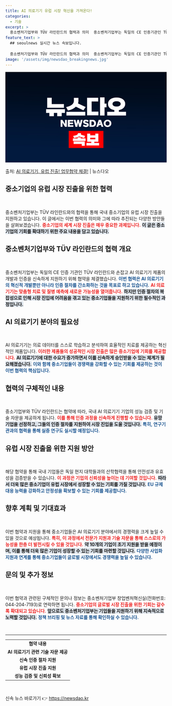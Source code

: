 ```yaml
---
title: AI 의료기기 유럽 시장 혁신을 가져온다!
categories:
  - 기술
excerpt: >
  중소벤처기업부와 TÜV 라인란드의 협력과 의미  중소벤처기업부는 독일의 CE 인증기관인 TÜV 라인란드와 협…
feature_text: >
  ## seoulnews 실시간 뉴스 속보입니다.

  중소벤처기업부와 TÜV 라인란드의 협력과 의미  중소벤처기업부는 독일의 CE 인증기관인 TÜV 라인란드와 협…
image: '/assets/img/newsdao_breakingnews.jpg'
---
```


![뉴스다오 속보](/assets/img/newsdao_breakingnews.jpg)

<p>출처: <a href="https://newsdao.kr/4958" rel="dofollow">AI 의료기기, 유럽 진출! 업무협약 체결!</a> | 뉴스다오</p>

<h2>중소기업의 유럽 시장 진출을 위한 협력</h2>

<p data-ke-size="size16">&nbsp;</p>  
중소벤처기업부는 TÜV 라인란드와의 협력을 통해 국내 중소기업의 유럽 시장 진출을 지원하고 있습니다. 이 글에서는 이번 협력의 의미와 그에 따라 추진되는 다양한 방안들을 살펴보겠습니다. <b><span style="color: #ee2323;">중소기업의 세계 시장 진출은 매우 중요한 과제입니다.</span></b> <b><span style="background-color: #21538527;">이 글은 중소기업의 기회를 확대하기 위한 주요 내용을 담고 있습니다.</span></b>

<h2 data-ke-size="size26">중소벤처기업부와 TÜV 라인란드의 협력 개요</h2>

<p data-ke-size="size16">&nbsp;</p>  
중소벤처기업부는 독일의 CE 인증 기관인 TÜV 라인란드와 손잡고 AI 의료기기 제품의 개발과 인증을 신속하게 지원하기 위해 협약을 체결했습니다. <b><span style="color: #1a5490;">이번 협력은 AI 의료기기의 혁신적 개발뿐만 아니라 인증 절차를 간소화하는 것을 목표로 하고 있습니다.</span></b> <b><span style="color: #ee2323;">AI 의료기기는 맞춤형 치료 및 질병 예측에 새로운 가능성을 열어줍니다.</span></b> <b><span style="background-color: #21538527;">하지만 인증 절차의 복잡성으로 인해 시장 진입에 어려움을 겪고 있는 중소기업들을 지원하기 위한 필수적인 과정입니다.</span></b>

<h2 data-ke-size="size26">AI 의료기기 분야의 필요성</h2>

<p data-ke-size="size16">&nbsp;</p>  
AI 의료기기는 의료 데이터를 스스로 학습하고 분석하여 효율적인 치료를 제공하는 혁신적인 제품입니다. <b><span style="color: #ee2323;">이러한 제품들의 성공적인 시장 진출은 많은 중소기업에 기회를 제공합니다.</span></b> <b><span style="background-color: #21538527;">AI 의료기기에 대한 수요가 증가하면서 이를 신속하게 승인받을 수 있는 체계가 필요해졌습니다.</span></b> <b><span style="color: #1a5490;">이와 함께 중소기업들이 경쟁력을 강화할 수 있는 기회를 제공하는 것이 이번 협력의 핵심입니다.</span></b> 

<h2 data-ke-size="size26">협력의 구체적인 내용</h2>

<p data-ke-size="size16">&nbsp;</p>  
중소기업부와 TÜV 라인란드는 협약에 따라, 국내 AI 의료기기 기업의 성능 검증 및 기술 자문을 제공하게 됩니다. <b><span style="color: #ee2323;">이를 통해 인증 과정을 신속하게 진행할 수 있습니다.</span></b> <b><span style="background-color: #21538527;">유망 기업을 선정하고, 그들의 인증 절차를 지원하여 시장 진입을 도울 것입니다.</span></b> <b><span style="color: #1a5490;">특히, 연구기관과의 협력을 통해 실증 연구도 실시할 예정입니다.</span></b> 

<h2 data-ke-size="size26">유럽 시장 진출을 위한 지원 방안</h2>

<p data-ke-size="size16">&nbsp;</p>  
해당 협약을 통해 국내 기업들은 독일 현지 대학들과의 산학협력을 통해 안전성과 유효성을 검증받을 수 있습니다. <b><span style="color: #ee2323;">이 과정은 기업의 신뢰성을 높이는 데 기여할 것입니다.</span></b> <b><span style="background-color: #21538527;">따라서 더욱 많은 중소기업이 유럽 시장에서 성장할 수 있는 기회를 가질 것입니다.</span></b> <b><span style="color: #1a5490;">EU 규제 대응 능력을 강화하고 안정성을 확보할 수 있는 기회를 제공합니다.</span></b> 

<h2 data-ke-size="size26">향후 계획 및 기대효과</h2>

<p data-ke-size="size16">&nbsp;</p>  
이번 협약과 지원을 통해 중소기업들은 AI 의료기기 분야에서의 경쟁력을 크게 높일 수 있을 것으로 예상됩니다. <b><span style="color: #ee2323;">특히, 이 과정에서 전문가 지원과 기술 자문을 통해 스스로의 가능성을 한층 더 발전시킬 수 있을 것입니다.</span></b> <b><span style="background-color: #21538527;">약 10개의 기업이 초기 지원을 받을 예정이며, 이를 통해 더욱 많은 기업이 성장할 수 있는 기회를 마련할 것입니다.</span></b> <b><span style="color: #1a5490;">다양한 사업화 지원과 연계를 통해 중소기업들이 글로벌 시장에서도 경쟁력을 높일 수 있습니다.</span></b> 

<h2 data-ke-size="size26">문의 및 추가 정보</h2>

<p data-ke-size="size16">&nbsp;</p>  
이번 협약과 관련된 구체적인 문의나 정보는 중소벤처기업부 창업벤처혁신실(전화번호: 044-204-7193)로 연락하면 됩니다. <b><span style="color: #ee2323;">중소기업의 글로벌 시장 진출을 위한 기회는 갈수록 확대되고 있습니다.</span></b> <b><span style="background-color: #21538527;">앞으로도 중소벤처기업부는 기업들을 지원하기 위해 지속적으로 노력할 것입니다.</span></b> <b><span style="color: #1a5490;">정책 브리핑 및 뉴스 자료를 통해 확인하실 수 있습니다.</span></b> 

<p data-ke-size="size16">&nbsp;</p> 

<hr>  
<table style="width: 100%; border-collapse: collapse;">  
    <tr>  
        <td style="text-align: center; height: 17px;"><b>협약 내용</b></td>  
    </tr>  
    <tr>  
        <td style="text-align: center; height: 17px;"><b>AI 의료기기 관련 기술 자문 제공</b></td>  
    </tr>  
    <tr>  
        <td style="text-align: center; height: 17px;"><b>신속 인증 절차 지원</b></td>  
    </tr>
    <tr>  
        <td style="text-align: center; height: 17px;"><b>유럽 시장 진출 지원</b></td>  
    </tr>
    <tr>  
        <td style="text-align: center; height: 17px;"><b>성능 검증 및 신뢰성 확보</b></td>  
    </tr>  
</table> 

<p data-ke-size="size16">&nbsp;</p> 

신속 뉴스 바로가기 👉 <a href="https://newsdao.kr" rel="dofollow">https://newsdao.kr</a>


